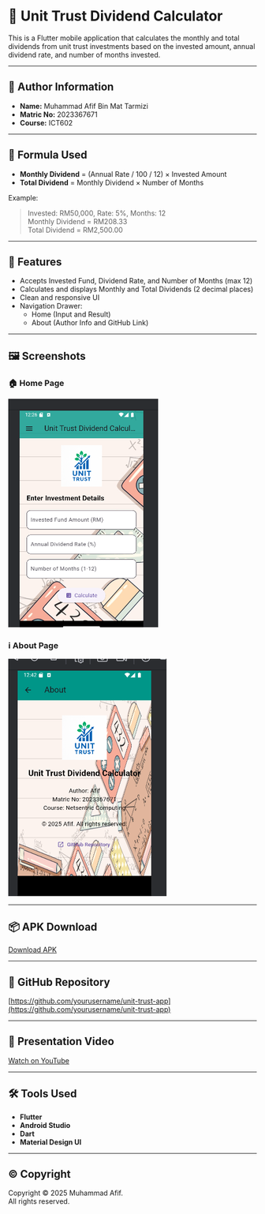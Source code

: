 # 📱 Unit Trust Dividend Calculator

This is a Flutter mobile application that calculates the monthly and total dividends from unit trust investments based on the invested amount, annual dividend rate, and number of months invested.

---

## 👤 Author Information

- **Name:** Muhammad Afif Bin Mat Tarmizi
- **Matric No:** 2023367671
- **Course:** ICT602

---

## 🧮 Formula Used

- **Monthly Dividend** = (Annual Rate / 100 / 12) × Invested Amount
- **Total Dividend** = Monthly Dividend × Number of Months

Example:
> Invested: RM50,000, Rate: 5%, Months: 12  
> Monthly Dividend = RM208.33  
> Total Dividend = RM2,500.00

---

## 🧾 Features

- Accepts Invested Fund, Dividend Rate, and Number of Months (max 12)
- Calculates and displays Monthly and Total Dividends (2 decimal places)
- Clean and responsive UI
- Navigation Drawer:
    - Home (Input and Result)
    - About (Author Info and GitHub Link)

---

## 🖼️ Screenshots

### 🏠 Home Page
![Home Page](screenshot/home.png)

### ℹ️ About Page
![About Page](screenshot/about.png)

---

## 📦 APK Download

[Download APK](https://github.com/Afif0765/assignment_1/blob/main/app-release.apk)

---

## 🔗 GitHub Repository

[https://github.com/yourusername/unit-trust-app](https://github.com/yourusername/unit-trust-app)

---

## 🎥 Presentation Video

[Watch on YouTube](https://youtu.be/your-video-link)

---

## 🛠️ Tools Used

- **Flutter**
- **Android Studio**
- **Dart**
- **Material Design UI**

---

## © Copyright

Copyright © 2025 Muhammad Afif.  
All rights reserved.
